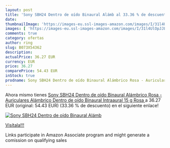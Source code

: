 ```yaml
---
layout: post
title: 'Sony SBH24 Dentro de oído Binaural Alámb al 33.36 % de descuento'
date: 
thumbnailImage: 'https://images-eu.ssl-images-amazon.com/images/I/31l4UlOpJJL._SL200_.jpg'
images: [ 'https://images-eu.ssl-images-amazon.com/images/I/31l4UlOpJJL._SL200_.jpg' ]
comments: true
category: ofertas
author: ring
slug: B073X54362
description:
actualPrice: 36.27 EUR
currency: EUR
price: 36.27
comparePrice: 54.43 EUR
inStock: true
prodname: Sony SBH24 Dentro de oído Binaural Alámbrico Rosa - Auriculares  Alámbrico  Dentro de oído  Binaural  Intraaural  15 g  Rosa 
---
```


Ahora mismo tienes [Sony SBH24 Dentro de oído Binaural Alámbrico Rosa - Auriculares  Alámbrico  Dentro de oído  Binaural  Intraaural  15 g  Rosa ](https://www.amazon.es/dp/B073X54362/?tag=tolees-21) a 36.27 EUR (original: 54.43 EUR) (33.36 %  de descuento) en el siguiente enlace!

[![Sony SBH24 Dentro de oído Binaural Alámb](https://images-eu.ssl-images-amazon.com/images/I/31l4UlOpJJL._SL200_.jpg)](https://www.amazon.es/dp/B073X54362/?tag=tolees-21)

[Visítala!!!](https://www.amazon.es/dp/B073X54362/?tag=tolees-21)

Links participate in Amazon Associate program and might generate a comission on qualifying sales
